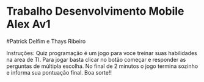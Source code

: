 # Trabalho Desenvolvimento Mobile Alex Av1
#Patrick Delfim e Thays Ribeiro

Instruções:
Quiz programação é um jogo para voce treinar suas habilidades
             na area de TI. Para jogar basta clicar no botão começar e responder as perguntas de múltipla 
             escolha. No final de 2 minutos o jogo termina sozinho e informa sua pontuação final. 
             Boa sorte!!

